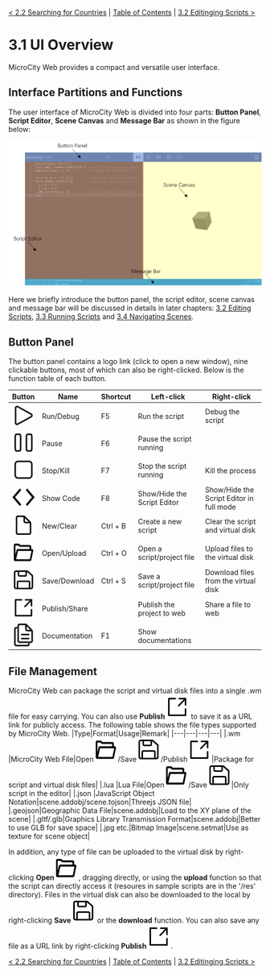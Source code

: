 [< 2.2 Searching for Countries](2.2_searching_for_countries.md) | [Table of Contents](readme.md) | [3.2 Editinging Scripts >](3.2_editing_scripts.md)

# 3.1 UI Overview
MicroCity Web provides a compact and versatile user interface.

## Interface Partitions and Functions
The user interface of MicroCity Web is divided into four parts: **Button Panel**, **Script Editor**, **Scene Canvas** and **Message Bar** as shown in the figure below:

![ui](./img/ui_overview.png)

Here we briefly introduce the button panel, the script editor, scene canvas and message bar will be discussed in details in later chapters: [3.2 Editing Scripts](3.2_editing_scripts.md), [3.3 Running Scripts](3.3_running_scripts.md) and [3.4 Navigating Scenes](3.4_navigating_scenes.md).

## Button Panel
The button panel contains a logo link (click to open a new window), nine clickable buttons, most of which can also be right-clicked. Below is the function table of each button.

|Button|Name|Shortcut|Left-click|Right-click|
|---|---|---|---|---|
|![](../img/play.svg)    |Run/Debug    |F5|Run the script|Debug the script|
|![](../img/pause.svg)   |Pause        |F6|Pause the script running||
|![](../img/stop.svg)    |Stop/Kill    |F7|Stop the script running|Kill the process|
|![](../img/code.svg)    |Show Code    |F8|Show/Hide the Script Editor|Show/Hide the Script Editor in full mode|
|![](../img/new.svg)     |New/Clear    |Ctrl + B|Create a new script|Clear the script and virtual disk|
|![](../img/open.svg)    |Open/Upload  |Ctrl + O|Open a script/project file|Upload files to the virtual disk|
|![](../img/save.svg)    |Save/Download|Ctrl + S|Save a script/project file|Download files from the virtual disk|
|![](../img/publish.svg) |Publish/Share||Publish the project to web|Share a file to web|
|![](../img/doc.svg)     |Documentation|F1|Show documentations||

## File Management
MicroCity Web can package the script and virtual disk files into a single .wm file for easy carrying. You can also use **Publish**![](../img/publish.svg) to save it as a URL link for publicly access. The following table shows the file types supported by MicroCity Web.
|Type|Format|Usage|Remark|
|---|---|---|---|
|.wm     |MicroCity Web File|Open![](../img/open.svg)/Save![](../img/save.svg)/Publish![](../img/publish.svg)|Package for script and virtual disk files|
|.lua    |Lua File|Open![](../img/open.svg)/Save![](../img/save.svg)|Only script in the editor|
|.json   |JavaScript Object Notation|scene.addobj/scene.tojson|Threejs JSON file|
|.geojson|Geographic Data File|scene.addobj|Load to the XY plane of the scene|
|.gltf/.glb|Graphics Library Transmission Format|scene.addobj|Better to use GLB for save space|
|.jpg etc.|Bitmap Image|scene.setmat|Use as texture for scene object|

In addition, any type of file can be uploaded to the virtual disk by right-clicking **Open**![](../img/open.svg), dragging directly, or using the **upload** function so that the script can directly access it (resoures in sample scripts are in the '/res' directory). Files in the virtual disk can also be downloaded to the local by right-clicking **Save**![](../img/save.svg) or the **download** function. You can also save any file as a URL link by right-clicking **Publish**![](../img/publish.svg).

[< 2.2 Searching for Countries](2.2_searching_for_countries.md) | [Table of Contents](readme.md) | [3.2 Editinging Scripts >](3.2_editing_scripts.md)
